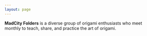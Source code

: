 ```yaml
---
layout: page
---
```


<div class="slice-banner"></div>

<div class="callout"><strong>MadCity Folders</strong> is a diverse group of origami enthusiasts who meet monthly to teach, share, and practice the art of origami.</div>
